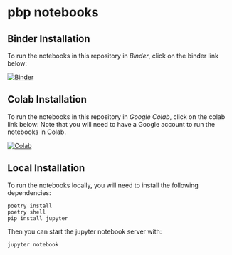 # pbp notebooks


## Binder Installation
To run the notebooks in this repository in *Binder*, click on the binder link below:
 
[![Binder](https://mybinder.org/badge_logo.svg)](https://mybinder.org/v2/gh/ioos/soundcoop/)

## Colab Installation
To run the notebooks in this repository in *Google Colab*, click on the colab link below:
Note that you will need to have a Google account to run the notebooks in Colab.

[![Colab](https://colab.research.google.com/assets/colab-badge.svg)](https://colab.research.google.com/github/ioos/soundcoop/)


## Local Installation
To run the notebooks locally, you will need to install the following dependencies:

```shell
poetry install
poetry shell
pip install jupyter
```

Then you can start the jupyter notebook server with:

```shell
jupyter notebook
```


